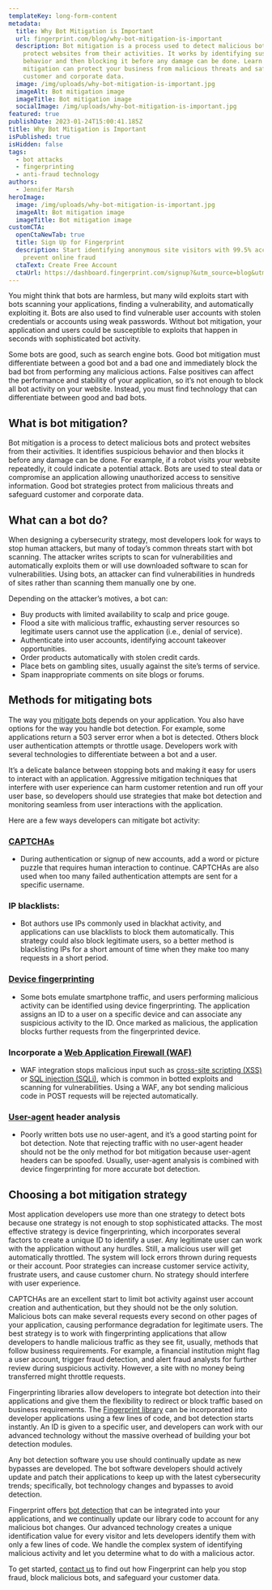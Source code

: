 ```yaml
---
templateKey: long-form-content
metadata:
  title: Why Bot Mitigation is Important
  url: fingerprint.com/blog/why-bot-mitigation-is-important
  description: Bot mitigation is a process used to detect malicious bots and
    protect websites from their activities. It works by identifying suspicious
    behavior and then blocking it before any damage can be done. Learn how bot
    mitigation can protect your business from malicious threats and safeguard
    customer and corporate data.
  image: /img/uploads/why-bot-mitigation-is-important.jpg
  imageAlt: Bot mitigation image
  imageTitle: Bot mitigation image
  socialImage: /img/uploads/why-bot-mitigation-is-important.jpg
featured: true
publishDate: 2023-01-24T15:00:41.185Z
title: Why Bot Mitigation is Important
isPublished: true
isHidden: false
tags:
  - bot attacks
  - fingerprinting
  - anti-fraud technology
authors:
  - Jennifer Marsh
heroImage:
  image: /img/uploads/why-bot-mitigation-is-important.jpg
  imageAlt: Bot mitigation image
  imageTitle: Bot mitigation image
customCTA:
  openCtaNewTab: true
  title: Sign Up for Fingerprint
  description: Start identifying anonymous site visitors with 99.5% accuracy to
    prevent online fraud
  ctaText: Create Free Account
  ctaUrl: https://dashboard.fingerprint.com/signup?&utm_source=blog&utm_medium=website&utm_campaign=blog
---
```

You might think that bots are harmless, but many wild exploits start with bots scanning your applications, finding a vulnerability, and automatically exploiting it. Bots are also used to find vulnerable user accounts with stolen credentials or accounts using weak passwords. Without bot mitigation, your application and users could be susceptible to exploits that happen in seconds with sophisticated bot activity.

Some bots are good, such as search engine bots. Good bot mitigation must differentiate between a good bot and a bad one and immediately block the bad bot from performing any malicious actions. False positives can affect the performance and stability of your application, so it’s not enough to block all bot activity on your website. Instead, you must find technology that can differentiate between good and bad bots.

## What is bot mitigation?

Bot mitigation is a process to detect malicious bots and protect websites from their activities. It identifies suspicious behavior and then blocks it before any damage can be done. For example, if a robot visits your website repeatedly, it could indicate a potential attack. Bots are used to steal data or compromise an application allowing unauthorized access to sensitive information. Good bot strategies protect from malicious threats and safeguard customer and corporate data.

## What can a bot do?

When designing a cybersecurity strategy, most developers look for ways to stop human attackers, but many of today’s common threats start with bot scanning. The attacker writes scripts to scan for vulnerabilities and automatically exploits them or will use downloaded software to scan for vulnerabilities. Using bots, an attacker can find vulnerabilities in hundreds of sites rather than scanning them manually one by one.

Depending on the attacker’s motives, a bot can:

* Buy products with limited availability to scalp and price gouge.
* Flood a site with malicious traffic, exhausting server resources so legitimate users cannot use the application (i.e., denial of service).
* Authenticate into user accounts, identifying account takeover opportunities.
* Order products automatically with stolen credit cards.
* Place bets on gambling sites, usually against the site’s terms of service.
* Spam inappropriate comments on site blogs or forums.

## Methods for mitigating bots

The way you [mitigate bots](https://www.citrix.com/solutions/app-delivery-and-security/what-is-bot-mitigation.html) depends on your application. You also have options for the way you handle bot detection. For example, some applications return a 503 server error when a bot is detected. Others block user authentication attempts or throttle usage. Developers work with several technologies to differentiate between a bot and a user. 

It’s a delicate balance between stopping bots and making it easy for users to interact with an application. Aggressive mitigation techniques that interfere with user experience can harm customer retention and run off your user base, so developers should use strategies that make bot detection and monitoring seamless from user interactions with the application.

Here are a few ways developers can mitigate bot activity:



### [CAPTCHAs](https://www.cloudflare.com/learning/bots/how-captchas-work/) 

* During authentication or signup of new accounts, add a word or picture puzzle that requires human interaction to continue. CAPTCHAs are also used when too many failed authentication attempts are sent for a specific username.



### IP blacklists: 

* Bot authors use IPs commonly used in blackhat activity, and applications can use blacklists to block them automatically. This strategy could also block legitimate users, so a better method is blacklisting IPs for a short amount of time when they make too many requests in a short period.



### [Device fingerprinting](https://fingerprint.com/blog/local-device-fingerprint-ios/?&utm_source=blog&utm_medium=website&utm_campaign=blog) 

* Some bots emulate smartphone traffic, and users performing malicious activity can be identified using device fingerprinting. The application assigns an ID to a user on a specific device and can associate any suspicious activity to the ID. Once marked as malicious, the application blocks further requests from the fingerprinted device.



### Incorporate a [Web Application Firewall (WAF)](https://www.cloudflare.com/learning/ddos/glossary/web-application-firewall-waf/)

* WAF integration stops malicious input such as [cross-site scripting (XSS)](https://portswigger.net/web-security/cross-site-scripting) or [SQL injection (SQLi)](https://portswigger.net/web-security/sql-injection), which is common in botted exploits and scanning for vulnerabilities. Using a WAF, any bot sending malicious code in POST requests will be rejected automatically.



### [User-agent](https://developer.mozilla.org/en-US/docs/Web/HTTP/Headers/User-Agent) header analysis

* Poorly written bots use no user-agent, and it’s a good starting point for bot detection. Note that rejecting traffic with no user-agent header should not be the only method for bot mitigation because user-agent headers can be spoofed. Usually, user-agent analysis is combined with device fingerprinting for more accurate bot detection.

## Choosing a bot mitigation strategy

Most application developers use more than one strategy to detect bots because one strategy is not enough to stop sophisticated attacks. The most effective strategy is device fingerprinting, which incorporates several factors to create a unique ID to identify a user. Any legitimate user can work with the application without any hurdles. Still, a malicious user will get automatically throttled. The system will lock errors thrown during requests or their account. Poor strategies can increase customer service activity, frustrate users, and cause customer churn. No strategy should interfere with user experience.

CAPTCHAs are an excellent start to limit bot activity against user account creation and authentication, but they should not be the only solution. Malicious bots can make several requests every second on other pages of your application, causing performance degradation for legitimate users. The best strategy is to work with fingerprinting applications that allow developers to handle malicious traffic as they see fit, usually, methods that follow business requirements. For example, a financial institution might flag a user account, trigger fraud detection, and alert fraud analysts for further review during suspicious activity. However, a site with no money being transferred might throttle requests.

Fingerprinting libraries allow developers to integrate bot detection into their applications and give them the flexibility to redirect or block traffic based on business requirements. The [Fingerprint library](https://fingerprint.com/sdk-libraries/?&utm_source=blog&utm_medium=website&utm_campaign=blog) can be incorporated into developer applications using a few lines of code, and bot detection starts instantly. An ID is given to a specific user, and developers can work with our advanced technology without the massive overhead of building your bot detection modules.

Any bot detection software you use should continually update as new bypasses are developed. The bot software developers should actively update and patch their applications to keep up with the latest cybersecurity trends; specifically, bot technology changes and bypasses to avoid detection.

Fingerprint offers [bot detection](https://fingerprint.com/products/bot-detection/?&utm_source=blog&utm_medium=website&utm_campaign=blog) that can be integrated into your applications, and we continually update our library code to account for any malicious bot changes. Our advanced technology creates a unique identification value for every visitor and lets developers identify them with only a few lines of code. We handle the complex system of identifying malicious activity and let you determine what to do with a malicious actor. 

To get started, [contact us](https://fingerprint.com/contact-sales/?&utm_source=blog&utm_medium=website&utm_campaign=blog) to find out how Fingerprint can help you stop fraud, block malicious bots, and safeguard your customer data.